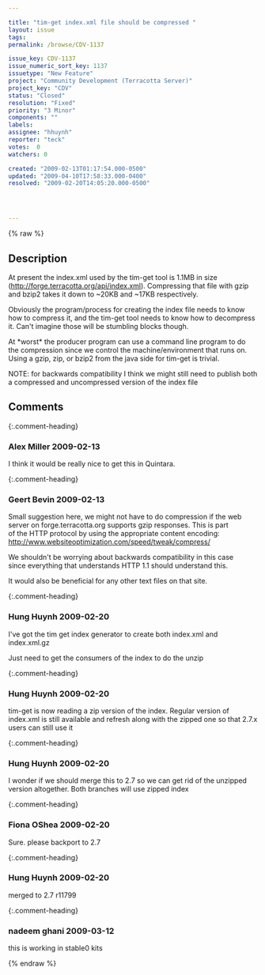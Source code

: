 ```yaml
---

title: "tim-get index.xml file should be compressed "
layout: issue
tags: 
permalink: /browse/CDV-1137

issue_key: CDV-1137
issue_numeric_sort_key: 1137
issuetype: "New Feature"
project: "Community Development (Terracotta Server)"
project_key: "CDV"
status: "Closed"
resolution: "Fixed"
priority: "3 Minor"
components: ""
labels: 
assignee: "hhuynh"
reporter: "teck"
votes:  0
watchers: 0

created: "2009-02-13T01:17:54.000-0500"
updated: "2009-04-10T17:58:33.000-0400"
resolved: "2009-02-20T14:05:20.000-0500"




---
```


{% raw %}

## Description

<div markdown="1" class="description">

At present the index.xml used by the tim-get tool is 1.1MB in size (http://forge.terracotta.org/api/index.xml). Compressing that file with gzip and bzip2 takes it down to ~20KB and ~17KB respectively. 

Obviously the program/process for creating the index file needs to know how to compress it, and the tim-get tool needs to know how to decompress it. Can't imagine those will be stumbling blocks though. 

At \*worst\* the producer program can use a command line program to do the compression since we control the machine/environment that runs on. Using a gzip, zip, or bzip2 from the java side for tim-get is trivial. 

NOTE: for backwards compatibility I think we might still need to publish both a compressed and uncompressed version of the index file




</div>

## Comments


{:.comment-heading}
### **Alex Miller** <span class="date">2009-02-13</span>

<div markdown="1" class="comment">

I think it would be really nice to get this in Quintara.

</div>


{:.comment-heading}
### **Geert Bevin** <span class="date">2009-02-13</span>

<div markdown="1" class="comment">

Small suggestion here, we might not have to do compression if the web  
server on forge.terracotta.org supports gzip responses. This is part  
of the HTTP protocol by using the appropriate content encoding:
http://www.websiteoptimization.com/speed/tweak/compress/

We shouldn't be worrying about backwards compatibility in this case  
since everything that understands HTTP 1.1 should understand this.

It would also be beneficial for any other text files on that site.

</div>


{:.comment-heading}
### **Hung Huynh** <span class="date">2009-02-20</span>

<div markdown="1" class="comment">

I've got the tim get index generator to create both index.xml and index.xml.gz 

Just need to get the consumers of the index to do the unzip

</div>


{:.comment-heading}
### **Hung Huynh** <span class="date">2009-02-20</span>

<div markdown="1" class="comment">

tim-get is now reading a zip version of the index. Regular version of index.xml is still available and refresh along with the zipped one so that 2.7.x users can still use it

</div>


{:.comment-heading}
### **Hung Huynh** <span class="date">2009-02-20</span>

<div markdown="1" class="comment">

I wonder if we should merge this to 2.7 so we can get rid of the unzipped version altogether. Both branches will use zipped index

</div>


{:.comment-heading}
### **Fiona OShea** <span class="date">2009-02-20</span>

<div markdown="1" class="comment">

Sure. please backport to 2.7

</div>


{:.comment-heading}
### **Hung Huynh** <span class="date">2009-02-20</span>

<div markdown="1" class="comment">

merged to 2.7 r11799

</div>


{:.comment-heading}
### **nadeem ghani** <span class="date">2009-03-12</span>

<div markdown="1" class="comment">

this is working in stable0 kits

</div>



{% endraw %}
